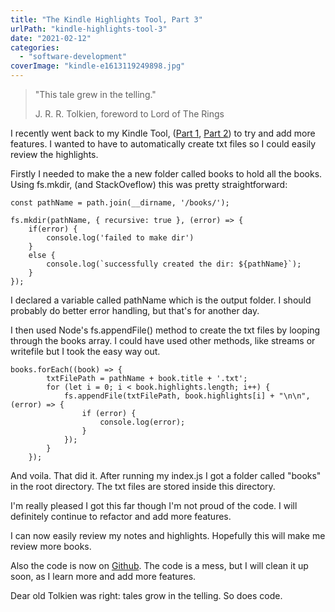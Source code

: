 ```yaml
---
title: "The Kindle Highlights Tool, Part 3"
urlPath: "kindle-highlights-tool-3"
date: "2021-02-12"
categories: 
  - "software-development"
coverImage: "kindle-e1613119249898.jpg"
---
```


> "This tale grew in the telling."
> 
> J. R. R. Tolkien, foreword to Lord of The Rings

I recently went back to my Kindle Tool, ([Part 1](https://tawanda.dev/posts/2020-08-10-building-my-first-app-a-kindle-reader-highlights-extractor-part-1/), [Part 2](https://tawanda.dev/posts/2020-08-11-the-kindle-highlights-extractor-tool-part-2/)) to try and add more features. I wanted to have to automatically create txt files so I could easily review the highlights.

Firstly I needed to make the a new folder called books to hold all the books. Using fs.mkdir, (and StackOveflow) this was pretty straightforward:

```
const pathName = path.join(__dirname, '/books/');

fs.mkdir(pathName, { recursive: true }, (error) => {
    if(error) {
        console.log('failed to make dir')
    }
    else {
        console.log(`successfully created the dir: ${pathName}`);
    }
});
```

I declared a variable called pathName which is the output folder. I should probably do better error handling, but that's for another day.

I then used Node's fs.appendFile() method to create the txt files by looping through the books array. I could have used other methods, like streams or writefile but I took the easy way out.

```
books.forEach((book) => {
        txtFilePath = pathName + book.title + '.txt';
        for (let i = 0; i < book.highlights.length; i++) {
            fs.appendFile(txtFilePath, book.highlights[i] + "\n\n", (error) => {
                if (error) {
                    console.log(error);
                }
            });
        }
    });
```

And voila. That did it. After running my index.js I got a folder called "books" in the root directory. The txt files are stored inside this directory.

I'm really pleased I got this far though I'm not proud of the code. I will definitely continue to refactor and add more features.

I can now easily review my notes and highlights. Hopefully this will make me review more books.

Also the code is now on [Github](https://github.com/tawandamoyo/KindleKlipper). The code is a mess, but I will clean it up soon, as I learn more and add more features.

Dear old Tolkien was right: tales grow in the telling. So does code.
